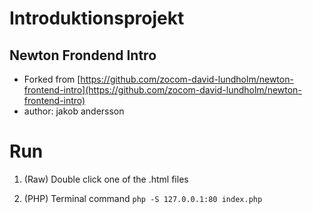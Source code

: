 # Introduktionsprojekt
## Newton Frondend Intro
- Forked from [https://github.com/zocom-david-lundholm/newton-frontend-intro](https://github.com/zocom-david-lundholm/newton-frontend-intro)
- author: jakob andersson

# Run

1. (Raw) Double click one of the .html files

2. (PHP) Terminal command ```php -S 127.0.0.1:80 index.php```